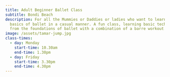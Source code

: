 ```yaml
---
title: Adult Beginner Ballet Class
subtitle: Bondi Beach
description: For all the Mummies or Daddies or ladies who want to learn the
  basics of ballet in a casual manner. A fun class, learning basic technique
  from the foundations of ballet with a combination of a barre workout.
image: /assets/tamar-jump.jpg
class-times:
  - day: Monday
    start-time: 10.30am
    end-time: 1.30pm
  - day: Friday
    start-time: 3.30pm
    end-time: 4.30pm
---
```

